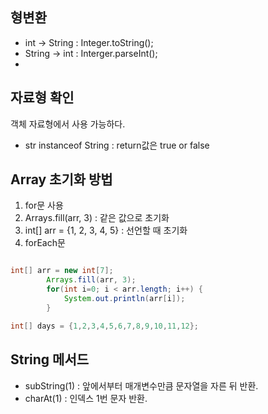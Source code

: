## 형변환
- int -> String : Integer.toString();
- String -> int : Interger.parseInt();
-

## 자료형 확인
객체 자료형에서 사용 가능하다.

- str instanceof String : return값은 true or false

## Array 초기화 방법
1. for문 사용
2. Arrays.fill(arr, 3) : 같은 값으로 초기화
3. int[] arr = {1, 2, 3, 4, 5} : 선언할 때 초기화
4. forEach문

```java

int[] arr = new int[7];
		Arrays.fill(arr, 3);
		for(int i=0; i < arr.length; i++) {
			System.out.println(arr[i]);
		}

int[] days = {1,2,3,4,5,6,7,8,9,10,11,12};

```
## String 메서드
- subString(1) : 앞에서부터 매개변수만큼 문자열을 자른 뒤 반환.
- charAt(1) : 인덱스 1번 문자 반환.
